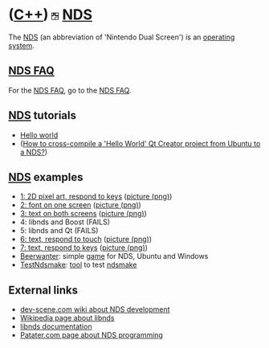 # ([C++](Cpp.md)) ![NDS](PicNds.png) [NDS](CppNds.md)

The [NDS](CppNds.md) (an abbreviation of 'Nintendo Dual Screen') is an
[operating system](CppOs.md).

## [NDS FAQ](CppNdsFaq.md)

For the [NDS FAQ](CppNdsFaq.md), go to the [NDS FAQ](CppNdsFaq.md).

## [NDS](CppNds.md) tutorials

 * [Hello world](CppHelloWorldQtCreatorUbuntuNds.md)
 * ([How to cross-compile a 'Hello World' Qt Creator project from Ubuntu to a NDS?](CppCrosscompileQtCreatorUbuntuHelloWorldToNds.md))

## [NDS](CppNds.md) examples

 * [1: 2D pixel art, respond to keys](CppNdsExample1.md) ([picture (png)](CppNdsExample1.png))
 * [2: font on one screen](CppNdsExample2.md) ([picture (png)](CppNdsExample2.png))
 * [3: text on both screens](CppNdsExample3.md) ([picture (png)](CppNdsExample3.png))
 * 4: libnds and Boost (FAILS)
 * 5: libnds and Qt (FAILS)
 * [6: text, respond to touch](CppNdsExample6.md) ([picture (png)](CppNdsExample6.png))
 * [7: text, respond to keys](CppNdsExample7.md) ([picture (png)](CppNdsExample7.png))
 * [Beerwanter](GameBeerWanter.md): simple [game](Games.md) for NDS, Ubuntu and Windows
 * [TestNdsmake](ToolTestNdsmake.md): [tool](Tools.md) to test [ndsmake](ToolNdsmake.md)

## External links

 * [dev-scene.com wiki about NDS development](http://dev-scene.com/NDS)
 * [Wikipedia page about libnds](http://en.wikipedia.org/wiki/Libnds)
 * [libnds documentation](http://libnds.devkitpro.org)
 * [Patater.com page about NDS programming](http://patater.com/files/projects/manual/manual.html)
